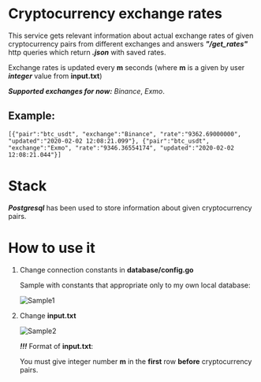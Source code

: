# Cryptocurrency exchange rates

This service gets relevant information about actual exchange rates of given cryptocurrency pairs from different exchanges and answers **_"/get_rates"_** http queries which return **_.json_** with saved rates.

Exchange rates is updated every **m** seconds (where **m** is a given by user **_integer_** value from **input.txt**)

**_Supported exchanges for now:_** _Binance_, _Exmo_.

## Example:
```
[{"pair":"btc_usdt", "exchange":"Binance", "rate":"9362.69000000", "updated":"2020-02-02 12:08:21.099"}, {"pair":"btc_usdt", "exchange":"Exmo", "rate":"9346.36554174", "updated":"2020-02-02 12:08:21.044"}]
```

# Stack

**_Postgresql_** has been used to store information about given cryptocurrency pairs.

# How to use it

1) Change connection constants in **database/config.go**

    Sample with constants that appropriate only to my own local database:

    ![Sample1](https://sun9-70.userapi.com/c850416/v850416442/1a877f/Fz5cWGZ1KmU.jpg)

2) Change **input.txt** 



    ![Sample2](https://sun9-32.userapi.com/c205828/v205828442/51021/MroGCQwTVXo.jpg)

    **_!!!_** Format of **input.txt**:

    You must give integer number **m** in the **first** row **before** cryptocurrency pairs.


